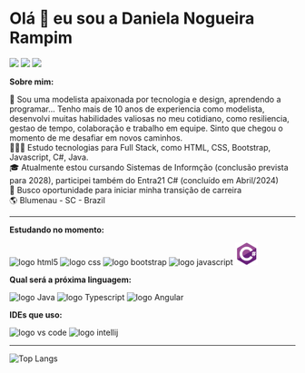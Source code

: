 # Olá 👋 eu sou a Daniela Nogueira Rampim


<div>
	<a href="https://contate.me/daninogueira" target= "_blank"><img src="https://img.shields.io/badge/WhatsApp-25D366?style=for-the-badge&logo=whatsapp&logoColor=white" target="_blank"><a/>
	<a href="https://www.linkedin.com/in/daniela-nogueira-rampim" target="_blank"><img src="https://img.shields.io/badge/-LinkedIn-%230077B5?style=for-the-badge&logo=linkedin&logoColor=white" target="_blank"></a>
	<a href = "mailto:daninogueira.dev@gmail.com"><img src="https://img.shields.io/badge/Gmail-D14836?style=for-the-badge&logo=gmail&logoColor=white" target="_blank"></a>	
</div>

**Sobre mim:**

 🧵 Sou uma modelista apaixonada por tecnologia e design, aprendendo a programar... Tenho mais de 10 anos de experiencia como modelista, desenvolvi muitas habilidades valiosas no meu cotidiano, como resiliencia, gestao de tempo, colaboração e trabalho em equipe. Sinto que chegou o momento de me desafiar em novos caminhos. <br>
 👩🏻‍💻 Estudo tecnologias para Full Stack, como HTML, CSS, Bootstrap, Javascript, C#, Java. <br>
 🎓 Atualmente estou cursando Sistemas de Informção (conclusão prevista para 2028), participei também do Entra21 C# (concluído em Abril/2024) <br>
 💼 Busco oportunidade para iniciar minha transição de carreira <br>
 🌎 Blumenau - SC - Brazil

---
**Estudando no momento:**

<div style="display:flex, margin-left: 6px">
    <img width="40px" src="https://cdn.jsdelivr.net/gh/devicons/devicon/icons/html5/html5-original.svg" alt="logo html5" title="HTML5">    
    <img width="40px" src="https://cdn.jsdelivr.net/gh/devicons/devicon/icons/css3/css3-original.svg" alt="logo css" title="CSS3">
    <img width="45px" src="https://cdn.jsdelivr.net/gh/devicons/devicon/icons/bootstrap/bootstrap-original.svg" alt="logo bootstrap" title="Bootstrap 5" >       
    <img width="40px" src="https://cdn.jsdelivr.net/gh/devicons/devicon/icons/javascript/javascript-original.svg" alt="logo javascript" title="Javascript">
    <img width="40px" src="https://raw.githubusercontent.com/devicons/devicon/v2.16.0/icons/csharp/csharp-original.svg" alt="logo C#" title="C#">  
</div>


**Qual será a próxima linguagem:**

<div style="display:flex, margin-left: 6px">
    <img width="40px" src="https://cdn.jsdelivr.net/gh/devicons/devicon/icons/java/java-original.svg" alt="logo Java" title="Java">
    <img width="40px" src="https://cdn.jsdelivr.net/gh/devicons/devicon/icons/typescript/typescript-original.svg" alt="logo Typescript" title="Typescript">     
    <img width="40px" src="https://cdn.jsdelivr.net/gh/devicons/devicon/icons/angularjs/angularjs-original.svg" alt="logo Angular" title="Angular">
</div>


**IDEs que uso:**

<div style="display:flex, margin-left: 6px">
    <img width="40px" src="https://cdn.jsdelivr.net/gh/devicons/devicon/icons/vscode/vscode-original.svg" alt="logo vs code" title="VS code">
    <img width="40px" src="https://cdn.jsdelivr.net/gh/devicons/devicon/icons/intellij/intellij-original.svg" alt="logo intellij" title="Intellij">  
</div>


---
<div>

![Top Langs](https://github-readme-stats.vercel.app/api/top-langs/?username=nogueiraDani&layout=compact)

</div>
